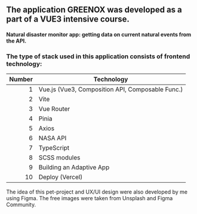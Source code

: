 ## The application GREENOX was developed as a part of a VUE3 intensive course.

#### Natural disaster monitor app: getting data on current natural events from the API.


### The type of stack used in this application consists of frontend technology:

| Number |                  Technology                      |
|-------:|--------------------------------------------------|
|       1| Vue.js (Vue3, Composition API, Composable Func.) |
|       2| Vite                                             |
|       3| Vue Router                                       |
|       4| Pinia                                            |
|       5| Axios                                            |
|       6| NASA API                                         |
|       7| TypeScript                                       |
|       8| SCSS modules                                     |
|       9| Building an Adaptive App                         |
|      10| Deploy (Vercel)                                  |

The idea of this pet-project and UX/UI design were also developed by me using Figma.
The free images were taken from Unsplash and Figma Community.
